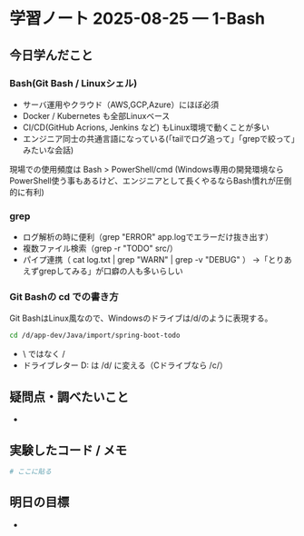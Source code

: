 # 学習ノート 2025-08-25 — 1-Bash

## 今日学んだこと
### Bash(Git Bash / Linuxシェル)
- サーバ運用やクラウド（AWS,GCP,Azure）にほぼ必須
- Docker / Kubernetes も全部Linuxベース
- CI/CD(GitHub Acrions, Jenkins など) もLinux環境で動くことが多い
- エンジニア同士の共通言語になっている(「tailでログ追って」「grepで絞って」みたいな会話)

現場での使用頻度は Bash > PowerShell/cmd
(Windows専用の開発環境ならPowerShell使う事もあるけど、エンジニアとして長くやるならBash慣れが圧倒的に有利)

### grep
- ログ解析の時に便利（grep "ERROR" app.logでエラーだけ抜き出す）
- 複数ファイル検索（grep -r "TODO" src/）
- パイプ連携（ cat log.txt | grep "WARN" | grep -v "DEBUG" ）
    →「とりあえずgrepしてみる」が口癖の人も多いらしい

### Git Bashの cd での書き方
Git BashはLinux風なので、Windowsのドライブは/d/のように表現する。
~~~bash
cd /d/app-dev/Java/import/spring-boot-todo
~~~
- \ ではなく / 
- ドライブレター D: は /d/ に変える（Cドライブなら /c/）

## 疑問点・調べたいこと
- 

## 実験したコード / メモ
~~~bash
# ここに貼る
~~~

## 明日の目標
- 